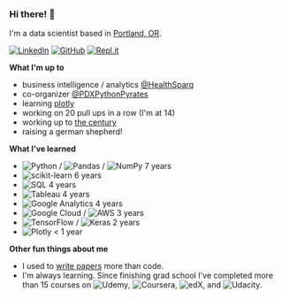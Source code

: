 ### Hi there! 👋

I'm a data scientist based in [Portland, OR](https://www.portland.gov).

[![LinkedIn](https://img.shields.io/badge/linkedin-%230077B5.svg?style=for-the-badge&logo=linkedin&logoColor=white)](https://www.linkedin.com/in/bhlmn/)  [![GitHub](https://img.shields.io/badge/github-%23121011.svg?style=for-the-badge&logo=github&logoColor=white)](https://github.com/bhlmn)  [![Repl.it](https://img.shields.io/badge/Repl.it-%230D101E.svg?style=for-the-badge&logo=replit&logoColor=white)](https://replit.com/@bhlmn)

**What I'm up to**

* business intelligence / analytics [@HealthSparq](https://healthsparq.com)
* co-organizer [@PDXPythonPyrates](https://github.com/PDXPythonPirates)
* learning [plotly](https://plotly.com/python/)
* working on 20 pull ups in a row (I'm at 14)
* working up to [the century](https://en.wikipedia.org/wiki/Century_ride)
* raising a german shepherd!

**What I've learned**

* ![Python](https://img.shields.io/badge/python-3670A0?style=for-the-badge&logo=python&logoColor=ffdd54) / ![Pandas](https://img.shields.io/badge/pandas-%23150458.svg?style=for-the-badge&logo=pandas&logoColor=white) / ![NumPy](https://img.shields.io/badge/numpy-%23013243.svg?style=for-the-badge&logo=numpy&logoColor=white) 7 years
* ![scikit-learn](https://img.shields.io/badge/scikit--learn-%23F7931E.svg?style=for-the-badge&logo=scikit-learn&logoColor=white) 6 years
* ![SQL](https://img.shields.io/badge/postgres-%23316192.svg?style=for-the-badge&logo=postgressql&logoColor=white) 4 years
* ![Tableau](https://img.shields.io/badge/Tableau-E97627?style=for-the-badge&logo=Tableau&logoColor=white) 4 years
* ![Google Analytics](https://img.shields.io/badge/Google%20Analytics-E37400?style=for-the-badge&logo=google%20analytics&logoColor=white) 4 years
* ![Google Cloud](https://img.shields.io/badge/GoogleCloud-%234285F4.svg?style=for-the-badge&logo=google-cloud&logoColor=white) / ![AWS](https://img.shields.io/badge/AWS-%23FF9900.svg?style=for-the-badge&logo=amazon-aws&logoColor=white) 3 years
* ![TensorFlow](https://img.shields.io/badge/TensorFlow-%23FF6F00.svg?style=for-the-badge&logo=TensorFlow&logoColor=white) / ![Keras](https://img.shields.io/badge/Keras-%23D00000.svg?style=for-the-badge&logo=Keras&logoColor=white) 2 years
* ![Plotly](https://img.shields.io/badge/Plotly-%233F4F75.svg?style=for-the-badge&logo=plotly&logoColor=white) < 1 year

**Other fun things about me**

* I used to [write papers](https://scholar.google.com/citations?user=jJ7QcqsAAAAJ&hl=en) more than code.
* I'm always learning. Since finishing grad school I've completed more than 15 courses on ![Udemy](https://img.shields.io/badge/Udemy-A435F0?style=for-the-badge&logo=Udemy&logoColor=white), ![Coursera](https://img.shields.io/badge/Coursera-%230056D2.svg?style=for-the-badge&logo=Coursera&logoColor=white), ![edX](https://img.shields.io/badge/edX-%2302262B.svg?style=for-the-badge&logo=edX&logoColor=white), and ![Udacity](https://img.shields.io/badge/Udacity-grey?style=for-the-badge&logo=udacity&logoColor=15B8E6).
